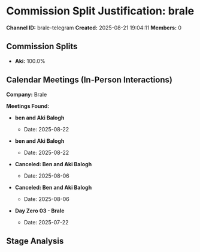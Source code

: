# Commission Split Justification: brale

**Channel ID:** brale-telegram
**Created:** 2025-08-21 19:04:11
**Members:** 0

## Commission Splits

- **Aki:** 100.0%

## Calendar Meetings (In-Person Interactions)

**Company:** Brale

**Meetings Found:**

- **ben and Aki Balogh**
  - Date: 2025-08-22

- **ben and Aki Balogh**
  - Date: 2025-08-22

- **Canceled: Ben and Aki Balogh**
  - Date: 2025-08-06

- **Canceled: Ben and Aki Balogh**
  - Date: 2025-08-06

- **Day Zero 03 - Brale**
  - Date: 2025-07-22

## Stage Analysis

